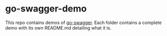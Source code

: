 # go-swagger-demo

This repo contains demos of [go-swagger](https://goswagger.io/).
Each folder contains a complete demo with its own README.md detailing what it is.
